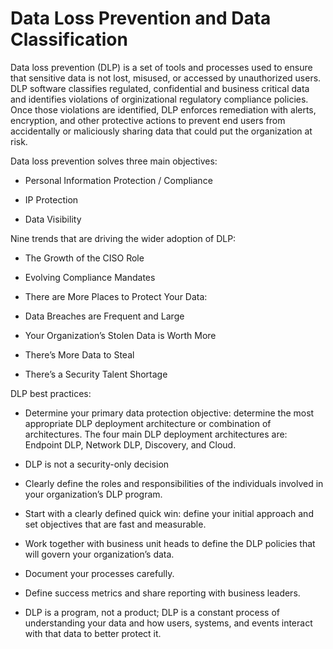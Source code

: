 # Data Loss Prevention and Data Classification

Data loss prevention (DLP) is a set of tools and processes used to ensure that sensitive data is not lost, misused, or accessed by unauthorized users. DLP software classifies regulated, confidential and business critical data and identifies violations of orginizational regulatory compliance policies. Once those violations are identified, DLP enforces remediation with alerts, encryption, and other protective actions to prevent end users from accidentally or maliciously sharing data that could put the organization at risk. 

Data loss prevention solves three main objectives:

- Personal Information Protection / Compliance

- IP Protection

- Data Visibility

Nine trends that are driving the wider adoption of DLP:

- The Growth of the CISO Role

- Evolving Compliance Mandates

- There are More Places to Protect Your Data:

- Data Breaches are Frequent and Large

- Your Organization’s Stolen Data is Worth More

- There’s More Data to Steal

- There’s a Security Talent Shortage

DLP best practices:

- Determine your primary data protection objective: determine the most appropriate DLP deployment architecture or combination of architectures. The four main DLP deployment architectures are: Endpoint DLP, Network DLP, Discovery, and Cloud.

- DLP is not a security-only decision

- Clearly define the roles and responsibilities of the individuals involved in your organization’s DLP program.

- Start with a clearly defined quick win: define your initial approach and set objectives that are fast and measurable.  

- Work together with business unit heads to define the DLP policies that will govern your organization’s data.

- Document your processes carefully.

- Define success metrics and share reporting with business leaders.

- DLP is a program, not a product; DLP is a constant process of understanding your data and how users, systems, and events interact with that data to better protect it.
